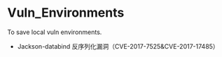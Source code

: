 # Vuln_Environments
To save local vuln environments.

- Jackson-databind 反序列化漏洞（CVE-2017-7525&CVE-2017-17485）

